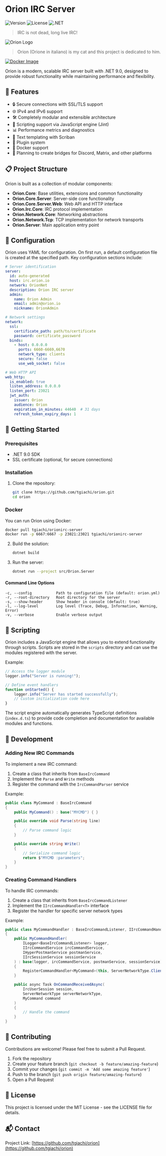 # Orion IRC Server

![Version](https://img.shields.io/badge/version-0.1.0-blue)
![License](https://img.shields.io/badge/license-MIT-green)
![.NET](https://img.shields.io/badge/.NET-9.0-purple)

> IRC is not dead, long live IRC!

![Orion Logo](assets/orion_logo.png)
> Orion (Orione in italiano) is my cat and this project is dedicated to him.



[![Docker Image](https://img.shields.io/docker/v/tgiachi/orionircserver?label=docker&sort=date)](https://hub.docker.com/r/tgiachi/orionircserver)

Orion is a modern, scalable IRC server built with .NET 9.0, designed to provide robust functionality while maintaining performance and flexibility.

## 🌟 Features

- 🔒 Secure connections with SSL/TLS support
- 🌐 IPv4 and IPv6 support
- 🛠️ Completely modular and extensible architecture
- 📝 Scripting support via JavaScript engine (Jint)
- 📊 Performance metrics and diagnostics
- 📜 Text templating with Scriban
- 🧩 Plugin system
- 🐳 Docker support
- 🌉 Planning to create bridges for Discord, Matrix, and other platforms

## 📋 Project Structure

Orion is built as a collection of modular components:

- **Orion.Core**: Base utilities, extensions and common functionality
- **Orion.Core.Server**: Server-side core functionality
- **Orion.Core.Server.Web**: Web API and HTTP interface
- **Orion.Irc.Core**: IRC protocol implementation
- **Orion.Network.Core**: Networking abstractions
- **Orion.Network.Tcp**: TCP implementation for network transports
- **Orion.Server**: Main application entry point

## 🔧 Configuration

Orion uses YAML for configuration. On first run, a default configuration file is created at the specified path. Key configuration sections include:

```yaml
# Server identification
server:
  id: auto-generated
  host: irc.orion.io
  network: OrionNet
  description: Orion IRC server
  admin:
    name: Orion Admin
    email: admin@orion.io
    nickname: OrionAdmin

# Network settings
network:
  ssl:
    certificate_path: path/to/certificate
    password: certificate_password
  binds:
    - host: 0.0.0.0
      ports: 6660-6669,6670
      network_type: clients
      secure: false
      use_web_socket: false

# Web HTTP API
web_http:
  is_enabled: true
  listen_address: 0.0.0.0
  listen_port: 23021
  jwt_auth:
    issuer: Orion
    audience: Orion
    expiration_in_minutes: 44640  # 31 days
    refresh_token_expiry_days: 1
```

## 🚀 Getting Started

### Prerequisites

- .NET 9.0 SDK
- SSL certificate (optional, for secure connections)

### Installation

1. Clone the repository:
   ```bash
   git clone https://github.com/tgiachi/orion.git
   cd orion
   ```

### Docker

You can run Orion using Docker:

```bash
docker pull tgiachi/orionirc-server
docker run -p 6667:6667 -p 23021:23021 tgiachi/orionirc-server
```

2. Build the solution:
   ```bash
   dotnet build
   ```

3. Run the server:
   ```bash
   dotnet run --project src/Orion.Server
   ```

#### Command Line Options

```
-c, --config           Path to configuration file (default: orion.yml)
-r, --root-directory   Root directory for the server
-s, --show-header      Show header in console (default: true)
-l, --log-level        Log level (Trace, Debug, Information, Warning, Error)
-v, --verbose          Enable verbose output
```

## 📝 Scripting

Orion includes a JavaScript engine that allows you to extend functionality through scripts. Scripts are stored in the `scripts` directory and can use the modules registered with the server.

Example:

```javascript
// Access the logger module
logger.info("Server is running!");

// Define event handlers
function onStarted() {
    logger.info("Server has started successfully");
    // Custom initialization code here
}
```

The script engine automatically generates TypeScript definitions (`index.d.ts`) to provide code completion and documentation for available modules and functions.

## 👷 Development

### Adding New IRC Commands

To implement a new IRC command:

1. Create a class that inherits from `BaseIrcCommand`
2. Implement the `Parse` and `Write` methods
3. Register the command with the `IrcCommandParser` service

Example:

```csharp
public class MyCommand : BaseIrcCommand
{
    public MyCommand() : base("MYCMD") { }

    public override void Parse(string line)
    {
        // Parse command logic
    }

    public override string Write()
    {
        // Serialize command logic
        return $"MYCMD :parameters";
    }
}
```

### Creating Command Handlers

To handle IRC commands:

1. Create a class that inherits from `BaseIrcCommandListener`
2. Implement the `IIrcCommandHandler<T>` interface
3. Register the handler for specific server network types

Example:

```csharp
public class MyCommandHandler : BaseIrcCommandListener, IIrcCommandHandler<MyCommand>
{
    public MyCommandHandler(
        ILogger<BaseIrcCommandListener> logger,
        IIrcCommandService ircCommandService,
        IHyperPostmanService postmanService,
        IIrcSessionService sessionService
    ) : base(logger, ircCommandService, postmanService, sessionService)
    {
        RegisterCommandHandler<MyCommand>(this, ServerNetworkType.Clients);
    }

    public async Task OnCommandReceivedAsync(
        IrcUserSession session,
        ServerNetworkType serverNetworkType,
        MyCommand command
    )
    {
        // Handle the command
    }
}
```



## 🤝 Contributing

Contributions are welcome! Please feel free to submit a Pull Request.

1. Fork the repository
2. Create your feature branch (`git checkout -b feature/amazing-feature`)
3. Commit your changes (`git commit -m 'Add some amazing feature'`)
4. Push to the branch (`git push origin feature/amazing-feature`)
5. Open a Pull Request

## 📄 License

This project is licensed under the MIT License - see the LICENSE file for details.

## 📬 Contact

Project Link: [https://github.com/tgiachi/orion](https://github.com/tgiachi/orion)
